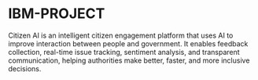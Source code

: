 # IBM-PROJECT
Citizen AI is an intelligent citizen engagement platform that uses AI to improve interaction between people and government. It enables feedback collection, real-time issue tracking, sentiment analysis, and transparent communication, helping authorities make better, faster, and more inclusive decisions.
